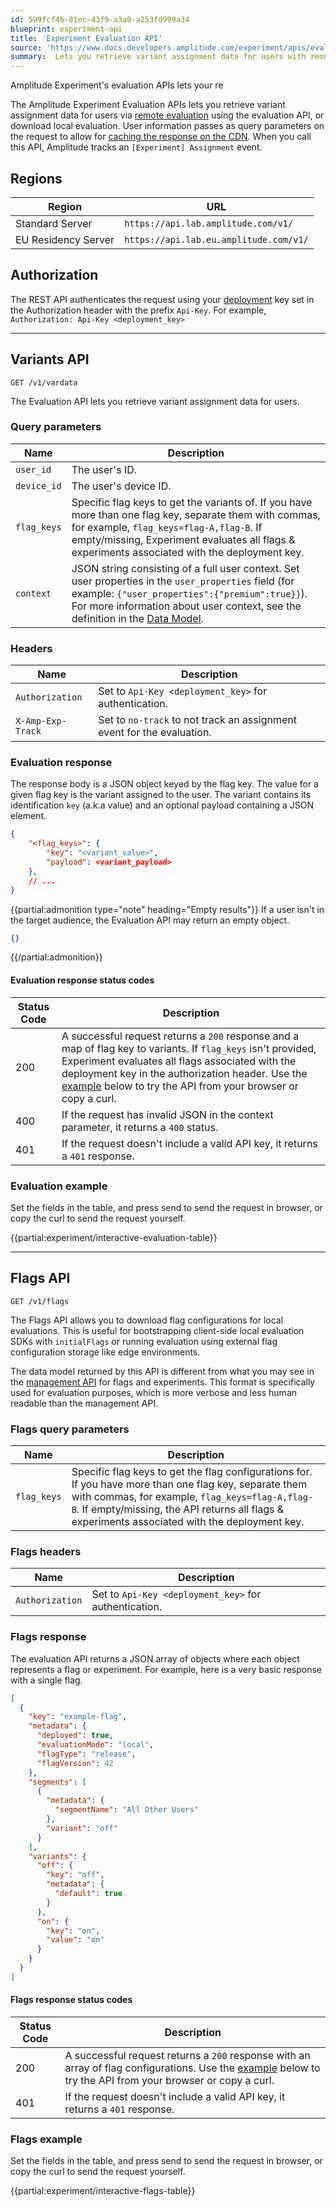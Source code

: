 ```yaml
---
id: 599fcf45-81ec-43f9-a3a0-a253fd999a34
blueprint: experiment-api
title: 'Experiment Evaluation API'
source: 'https://www.docs.developers.amplitude.com/experiment/apis/evaluation-api/'
summary:  Lets you retrieve variant assignment data for users with remote evaluation.
---
```


Amplitude Experiment's evaluation APIs lets your re

The Amplitude Experiment Evaluation APIs lets you retrieve variant assignment data for users via [remote evaluation](/docs/feature-experiment/remote-evaluation) using the evaluation API, or download local evaluation. User information passes as query parameters on the request to allow for [caching the response on the CDN](/docs/feature-experiment/under-the-hood/performance-and-caching#cdn-caching). When you call this API, Amplitude tracks an `[Experiment] Assignment` event.

## Regions

| Region | URL |
| ------ | --- |
| Standard Server | `https://api.lab.amplitude.com/v1/` |
| EU Residency Server | `https://api.lab.eu.amplitude.com/v1/` |

## Authorization

The REST API authenticates the request using your [deployment](/docs/feature-experiment/data-model#deployments) key set in the Authorization header with the prefix `Api-Key`. For example, `Authorization: Api-Key <deployment_key>`

---

## Variants API

```text
GET /v1/vardata
```

The Evaluation API lets you retrieve variant assignment data for users.

### Query parameters

| Name | Description |
| ---- | ----------- |
| `user_id` | The user's ID. |
| `device_id` | The user's device ID. |
| `flag_keys` | Specific flag keys to get the variants of. If you have more than one flag key, separate them with commas, for example, `flag_keys=flag-A,flag-B`. If empty/missing, Experiment evaluates all flags & experiments associated with the deployment key. |
| `context` | JSON string consisting of a full user context. Set user properties in the `user_properties` field (for example: `{"user_properties":{"premium":true}}`). For more information about user context, see the definition in the [Data Model](/docs/feature-experiment/data-model#full-user-definition). |

### Headers

| Name | Description |
| ---- | ----------- |
| `Authorization` | Set to `Api-Key <deployment_key>` for authentication. |
| `X-Amp-Exp-Track` | Set to `no-track` to not track an assignment event for the evaluation. |

### Evaluation response

The response body is a JSON object keyed by the flag key. The value for a given flag key is the variant assigned to the user. The variant contains its identification `key` (a.k.a value) and an optional payload containing a JSON element.

```json
{
    "<flag_keys>": {
        "key": "<variant_value>",
        "payload": <variant_payload>
    },
    // ...
}
```

{{partial:admonition type="note" heading="Empty results"}}
If a user isn't in the target audience, the Evaluation API may return an empty object.

```json
{}
```

{{/partial:admonition}}

#### Evaluation response status codes

| Status Code | Description |
| ----------- | ----------- |
| 200  | A successful request returns a `200` response and a map of flag key to variants. If `flag_keys` isn't provided, Experiment evaluates all flags associated with the deployment key in the authorization header. Use the [example](#evaluation-example) below to try the API from your browser or copy a curl. |
| 400 | If the request has invalid JSON in the context parameter, it returns a `400` status. |
| 401 | If the request doesn't include a valid API key, it returns a `401` response. |

### Evaluation example

Set the fields in the table, and press send to send the request in browser, or copy the curl to send the request yourself.

{{partial:experiment/interactive-evaluation-table}}

---

## Flags API

```text
GET /v1/flags
```

The Flags API allows you to download flag configurations for local evaluations. This is useful for bootstrapping client-side local evaluation SDKs with `initialFlags` or running evaluation using external flag configuration storage like edge environments.

The data model returned by this API is different from what you may see in the [management API](./experiment-management-api.md) for flags and experiments. This format is specifically used for evaluation purposes, which is more verbose and less human readable than the management API.

### Flags query parameters

| Name | Description |
| ---- | ----------- |
| `flag_keys` | Specific flag keys to get the flag configurations for. If you have more than one flag key, separate them with commas, for example,  `flag_keys=flag-A,flag-B`. If empty/missing, the API returns all flags & experiments associated with the deployment key. |

### Flags headers

| Name | Description |
| ---- | ----------- |
| `Authorization` | Set to `Api-Key <deployment_key>` for authentication. |

### Flags response

The evaluation API returns a JSON array of objects where each object represents a flag or experiment. For example, here is a very basic response with a single flag.

```json
[
  {
    "key": "example-flag",
    "metadata": {
      "deployed": true,
      "evaluationMode": "local",
      "flagType": "release",
      "flagVersion": 42
    },
    "segments": [
      {
        "metadata": {
          "segmentName": "All Other Users"
        },
        "variant": "off"
      }
    ],
    "variants": {
      "off": {
        "key": "off",
        "metadata": {
          "default": true
        }
      },
      "on": {
        "key": "on",
        "value": "on"
      }
    }
  }
]
```

#### Flags response status codes

| Status Code | Description |
| ----------- | ----------- |
| 200  | A successful request returns a `200` response with an array of flag configurations. Use the [example](#flags-example) below to try the API from your browser or copy a curl. |
| 401 | If the request doesn't include a valid API key, it returns a `401` response. |

### Flags example

Set the fields in the table, and press send to send the request in browser, or copy the curl to send the request yourself.

{{partial:experiment/interactive-flags-table}}
